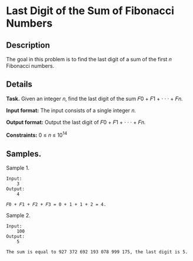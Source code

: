 # Last Digit of the Sum of Fibonacci Numbers

## Description
The goal in this problem is to find the last digit of a sum of the first 𝑛 Fibonacci numbers.

## Details
**Task.** 
Given an integer 𝑛, find the last digit of the sum 𝐹0 + 𝐹1 + · · · + 𝐹𝑛.

**Input format:** 
The input consists of a single integer 𝑛.

**Output format:** 
 Output the last digit of 𝐹0 + 𝐹1 + · · · + 𝐹𝑛.

**Constraints:** 
0 ≤ 𝑛 ≤ 10<sup>14</sup>


## Samples.
Sample 1.
    
    Input:
        3
    Output:
        4
    
    𝐹0 + 𝐹1 + 𝐹2 + 𝐹3 = 0 + 1 + 1 + 2 = 4.

Sample 2.
    
    Input:
        100
    Output:
        5
    
    The sum is equal to 927 372 692 193 078 999 175, the last digit is 5.
